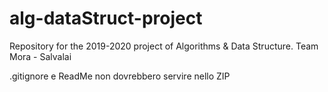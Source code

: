 # alg-dataStruct-project
Repository for the 2019-2020 project of Algorithms &amp; Data Structure. Team Mora - Salvalai

.gitignore e ReadMe non dovrebbero servire nello ZIP
